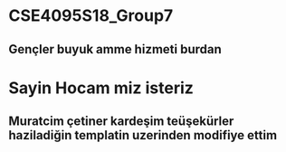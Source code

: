 # CSE4095S18_Group7
## Gençler buyuk amme hizmeti  burdan
# Sayin Hocam  miz isteriz 
## Muratcim çetiner kardeşim teüşekürler haziladiğin templatin uzerinden modifiye ettim
